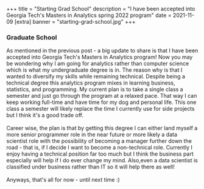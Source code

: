 +++
title = "Starting Grad School"
description = "I have been accepted into Georgia Tech's Masters in Analytics spring 2022 program"
date = 2021-11-09
[extra]
banner = "starting-grad-school.jpg"
+++
### Graduate School

As mentioned in the previous post - a big update to share is that I have been accepted into Georgia Tech's Masters in Analytics program! Now you may be wondering why I am going for analytics rather than computer science which is what my undergraduate degree is in. The reason why is that I wanted to diversify my skills while remaining technical. Despite being a technical degree this analytics program mixes in learning business, statistics, and programming. My current plan is to take a single class a semester and just go through the program at a relaxed pace. That way I can keep working full-time and have time for my dog and personal life. This one class a semester will likely replace the time I currently use for side projects but I think it's a good trade off.
<br><br>
Career wise, the plan is that by getting this degree I can either land myself a more senior programmer role in the near future or more likely a data scientist role with the possibility of becoming a manager further down the road -  that is,  if I decide I want to become a non-technical role. Currently I enjoy having a technical position far too much but I think the business part especially will help if I do ever change my mind. Also,even a data scientist is classified under business rather than IT so it will help there as well!
<br><br>
Anyways, that's all for now - until next time :)
